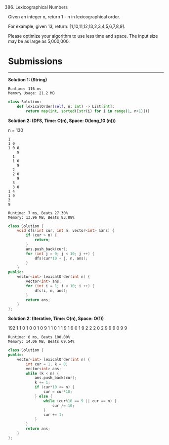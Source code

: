 386. Lexicographical Numbers

Given an integer n, return 1 - n in lexicographical order.

For example, given 13, return: [1,10,11,12,13,2,3,4,5,6,7,8,9].

Please optimize your algorithm to use less time and space. The input size may be as large as 5,000,000.

# Submissions
---
**Solution 1: (String)**
```
Runtime: 116 ms
Memory Usage: 21.2 MB
```
```python
class Solution:
    def lexicalOrder(self, n: int) -> List[int]:
        return map(int, sorted([str(i) for i in range(1, n+1)]))
```

**Solution 2: (DFS, Time: O(n), Space: O(long_10 (n)))**

n = 130

    1 
    1 0
    1 0 0
        9
      1
      1 0
        9
      2
      2 0
        9
      3
      3 0
    1 4
    1 9
    2
    9

```
Runtime: 7 ms, Beats 27.30%
Memory: 13.96 MB, Beats 83.88%
```
```c++
class Solution {
    void dfs(int cur, int n, vector<int> &ans) {
        if (cur > n) {
            return;
        }
        ans.push_back(cur);
        for (int j = 0; j < 10; j ++) {
            dfs(cur*10 + j, n, ans);
        }
    }
public:
    vector<int> lexicalOrder(int n) {
        vector<int> ans;
        for (int i = 1; i < 10; i ++) {
            dfs(i, n, ans);
        }
        return ans;
    }
};
```

**Solution 2: (Iterative, Time: O(n), Space: O(1))**

192
    1
    1 0
    1 0 0
    1 0 9
    1 1 0
    1 1 9
    1 9 0
    1 9 2
    2
    2 0
    2 9
    9
    9 0
    9 9

```
Runtime: 0 ms, Beats 100.00%
Memory: 14.06 MB, Beats 69.54%
```
```c++
class Solution {
public:
    vector<int> lexicalOrder(int n) {
        int cur = 1, k = 0;
        vector<int> ans;
        while (k < n) {
            ans.push_back(cur);
            k += 1;
            if (cur*10 <= n) {
                cur = cur*10;
            } else {
                while (cur%10 == 9 || cur == n) {
                    cur /= 10;
                }
                cur += 1;
            }
        }
        return ans;
    }
};
```
